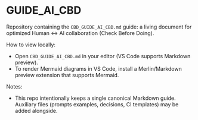 # GUIDE_AI_CBD

Repository containing the `CBD_GUIDE_AI_CBD.md` guide: a living document for optimized Human ↔ AI collaboration (Check Before Doing).

How to view locally:

- Open `CBD_GUIDE_AI_CBD.md` in your editor (VS Code supports Markdown preview).
- To render Mermaid diagrams in VS Code, install a Merlin/Markdown preview extension that supports Mermaid.

Notes:
- This repo intentionally keeps a single canonical Markdown guide. Auxiliary files (prompts examples, decisions, CI templates) may be added alongside.
